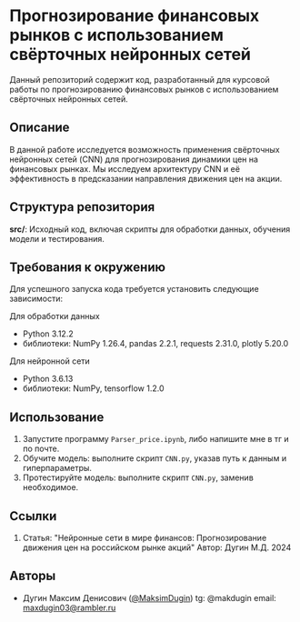 # Прогнозирование финансовых рынков с использованием свёрточных нейронных сетей

Данный репозиторий содержит код, разработанный для курсовой работы по прогнозированию финансовых рынков с использованием свёрточных нейронных сетей.

## Описание

В данной работе исследуется возможность применения свёрточных нейронных сетей (CNN) для прогнозирования динамики цен на финансовых рынках. Мы исследуем архитектуру CNN и её эффективность в предсказании направления движения цен на акции. 

## Структура репозитория

**src/**: Исходный код, включая скрипты для обработки данных, обучения модели и тестирования.

## Требования к окружению

Для успешного запуска кода требуется установить следующие зависимости:

Для обработки данных
- Python 3.12.2
- библиотеки: NumPy 1.26.4, pandas 2.2.1, requests 2.31.0, plotly 5.20.0

Для нейронной сети
- Python 3.6.13
- библиотеки: NumPy, tensorflow 1.2.0

## Использование

1. Запустите программу `Parser_price.ipynb`, либо напишите мне в тг и по почте.
2. Обучите модель: выполните скрипт `CNN.py`, указав путь к данным и гиперпараметры.
3. Протестируйте модель: выполните скрипт `CNN.py`, заменив необходимое.

## Ссылки

1. Статья: "Нейронные сети в мире финансов: Прогнозирование движения цен на российском рынке акций" Автор: Дугин М.Д. 2024

## Авторы

- Дугин Максим Денисович ([@MaksimDugin](https://github.com/MaksimDugin))
tg: @makdugin
email: maxdugin03@rambler.ru
